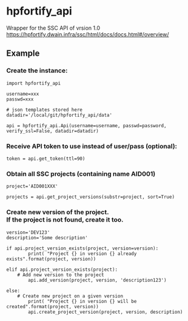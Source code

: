 # hpfortify_api
Wrapper for the SSC API of vrsion 1.0</br>
https://hpfortify.dwain.infra/ssc/html/docs/docs.html#/overview/

## Example

### Create the instance:
```
import hpfortify_api

username=xxx
passwd=xxx

# json templates stored here
datadir='/local/git/hpfortify_api/data'

api = hpfortify_api.Api(username=username, passwd=password, verify_ssl=False, datadir=datadir)
```

### Receive API token to use instead of user/pass (optional):
```
token = api.get_token(ttl=90)
```

### Obtain all SSC projects (containing name AID001)
```
project='AID001XXX'

projects = api.get_project_versions(substr=project, sort=True)
```

### Create new version of the project.</br>If the project is not found, create it too.
```
version='DEV123'
description='Some description'

if api.project_version_exists(project, version=version):
        print( "Project {} in version {} already exists".format(project, version))

elif api.project_version_exists(project):
	# Add new version to the project
        api.add_version(project, version, 'description123')

else:
	# Create new project on a given version
        print( "Project {} in version {} will be created".format(project, version))
        api.create_project_version(project, version, description)
```
